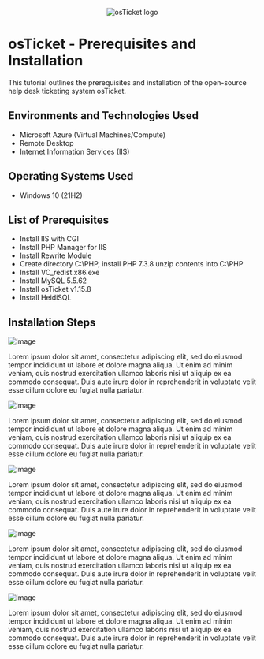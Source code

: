 <p align="center">
<img src="https://i.imgur.com/Clzj7Xs.png" alt="osTicket logo"/>
</p>

<h1>osTicket - Prerequisites and Installation</h1>
This tutorial outlines the prerequisites and installation of the open-source help desk ticketing system osTicket.<br />



<h2>Environments and Technologies Used</h2>

- Microsoft Azure (Virtual Machines/Compute)
- Remote Desktop
- Internet Information Services (IIS)

<h2>Operating Systems Used </h2>

- Windows 10</b> (21H2)

<h2>List of Prerequisites</h2>

- Install IIS with CGI
- Install PHP Manager for IIS
- Install Rewrite Module
- Create directory C:\PHP, install PHP 7.3.8 unzip contents into C:\PHP
- Install VC_redist.x86.exe
- Install MySQL 5.5.62
- Install osTicket v1.15.8
- Install HeidiSQL

<h2>Installation Steps</h2>


![image](https://github.com/git-oscas/osticket-prereqs/assets/156957308/54911f13-3a72-4cdb-a084-f2db5adf800e)




Lorem ipsum dolor sit amet, consectetur adipiscing elit, sed do eiusmod tempor incididunt ut labore et dolore magna aliqua. Ut enim ad minim veniam, quis nostrud exercitation ullamco laboris nisi ut aliquip ex ea commodo consequat. Duis aute irure dolor in reprehenderit in voluptate velit esse cillum dolore eu fugiat nulla pariatur.


![image](https://github.com/git-oscas/osticket-prereqs/assets/156957308/7c00b5a8-be62-40a9-9dae-aac5555ef6a2)


Lorem ipsum dolor sit amet, consectetur adipiscing elit, sed do eiusmod tempor incididunt ut labore et dolore magna aliqua. Ut enim ad minim veniam, quis nostrud exercitation ullamco laboris nisi ut aliquip ex ea commodo consequat. Duis aute irure dolor in reprehenderit in voluptate velit esse cillum dolore eu fugiat nulla pariatur.

![image](https://github.com/git-oscas/osticket-prereqs/assets/156957308/1642f2da-1880-447b-8e4b-117b1c492b8c)



Lorem ipsum dolor sit amet, consectetur adipiscing elit, sed do eiusmod tempor incididunt ut labore et dolore magna aliqua. Ut enim ad minim veniam, quis nostrud exercitation ullamco laboris nisi ut aliquip ex ea commodo consequat. Duis aute irure dolor in reprehenderit in voluptate velit esse cillum dolore eu fugiat nulla pariatur.

![image](https://github.com/git-oscas/osticket-prereqs/assets/156957308/2c85c112-2930-4a39-b2cb-8bfddec547bd)

Lorem ipsum dolor sit amet, consectetur adipiscing elit, sed do eiusmod tempor incididunt ut labore et dolore magna aliqua. Ut enim ad minim veniam, quis nostrud exercitation ullamco laboris nisi ut aliquip ex ea commodo consequat. Duis aute irure dolor in reprehenderit in voluptate velit esse cillum dolore eu fugiat nulla pariatur.

![image](https://github.com/git-oscas/osticket-prereqs/assets/156957308/dbb46ab2-0b7a-43e3-a1b3-c1f8dc101c9d)

Lorem ipsum dolor sit amet, consectetur adipiscing elit, sed do eiusmod tempor incididunt ut labore et dolore magna aliqua. Ut enim ad minim veniam, quis nostrud exercitation ullamco laboris nisi ut aliquip ex ea commodo consequat. Duis aute irure dolor in reprehenderit in voluptate velit esse cillum dolore eu fugiat nulla pariatur.
